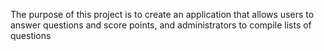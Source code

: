 The purpose of this project is to create an application that allows users to answer questions and score points, and administrators to compile lists of questions
